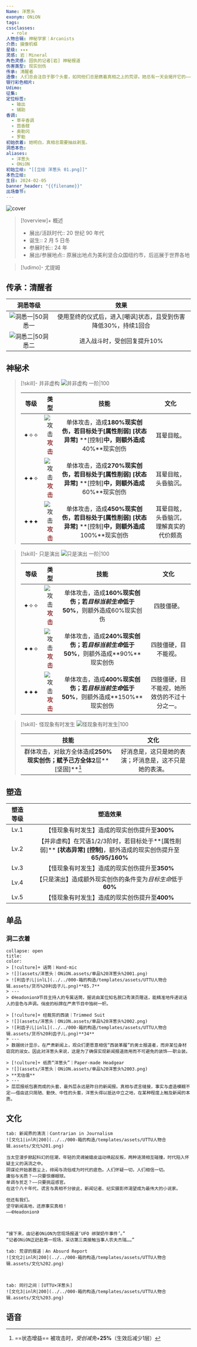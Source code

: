 ```yaml
---
Name: 洋葱头
exonym: ONiON
tags: 
cssclasses:
  - role
人物合辑: 神秘学家｜Arcanists
介质: 摄像机框
星级: ✦✦✦
灵感: 岩｜Mineral
角色灵感: 固执的记者[岩] 神秘报道
伤害类型: 现实创伤
传承: 清醒者
造像: 人们总会注目于那个头套，如同他们总是瞧着真相之上的荒谬。她总有一天会揭开它的——二者都会。
银行彩色相片: 
Udimo: 
征集: 
定位标签:
  - 输出
  - 辅助
香调:
  - 草辛香调
  - 茴香醛
  - 奥勒冈
  - 罗勒
初始衣着: 她明白，真相总需要抽丝剥茧。
洞悉本色: 
aliases:
  - 洋葱头
  - ONiON
初始立绘: "[[立绘 洋葱头 01.png]]"
本色立绘: 
生日: 2024-02-05
banner_header: "{{filename}}"
出场章节:
---
```

![cover](assets/洋葱头｜ONiON.assets/立绘%20洋葱头%2001.png)

> [!overview]+ 概述
> - 展出/活跃时代:: 20 世纪 90 年代
> - 诞生:: 2 月 5 日冬
> - 参展时长:: 24 年
> - 展出/参展地点:: 原展出地点为美利坚合众国纽约市，后巡展于世界各地

> [!udimo]- 尤提姆
> 
> 

## 传承：清醒者

|                           洞悉等级                           |                             效果                             |
| :----------------------------------------------------------: | :----------------------------------------------------------: |
| ![洞悉一\|50](../../000-箱的构造/templates/assets/UTTU人物合辑.assets/图标%20洞悉Ⅰ.png)洞悉一 | 使用至终的仪式后，进入[嘲讽]状态，且受到伤害降低30%，持续1回合 |
| ![洞悉二\|50](../../000-箱的构造/templates/assets/UTTU人物合辑.assets/图标%20洞悉Ⅱ.png)洞悉二 |                 进入战斗时，受创回复提升10%                  |

## 神秘术

> [!skill]- 并非虚构
> ![并非虚构 一阶|100](assets/洋葱头｜ONiON.assets/神秘术%20并非虚构1.png)
> 
> | 等级 |                             类型                             |                             技能                             |                  文化                  |
> | :--: | :----------------------------------------------------------: | :----------------------------------------------------------: | :------------------------------------: |
> | ✦✧✧  | ![攻击](../../000-箱的构造/templates/assets/UTTU人物合辑.assets/Attack.png)<b><font color="#933334">攻击</font></b> | 单体攻击，造成**180%**现实创伤，若目标处于**[属性削弱]** **[状态异常]** **[控制]**中，则额外造成**40%**现实创伤 |               耳晕目眩。               |
> | ✦✦✧  | ![攻击](../../000-箱的构造/templates/assets/UTTU人物合辑.assets/Attack.png)<b><font color="#933334">攻击</font></b> | 单体攻击，造成**270%**现实创伤，若目标处于**[属性削弱]** **[状态异常]** **[控制]**中，则额外造成**60%**现实创伤 |          耳晕目眩，头昏脑沉。          |
> | ✦✦✦  | ![攻击](../../000-箱的构造/templates/assets/UTTU人物合辑.assets/Attack.png)<b><font color="#933334">攻击</font></b> | 单体攻击，造成**450%**现实创伤，若目标处于**[属性削弱]** **[状态异常]** **[控制]**中，则额外造成**100%**现实创伤 | 耳晕目眩，头昏脑沉，理解真实的代价颇高 |
> 

> [!skill]- 只是演出
> ![只是演出 一阶|100](assets/洋葱头｜ONiON.assets/神秘术%20只是演出1.png)
> 
> | 等级 |                             类型                             |                             技能                             |                     文化                     |
> | :--: | :----------------------------------------------------------: | :----------------------------------------------------------: | :------------------------------------------: |
> | ✦✧✧  | ![攻击](../../000-箱的构造/templates/assets/UTTU人物合辑.assets/Attack.png)<b><font color="#933334">攻击</font></b> | 单体攻击，造成**160%**现实创伤；若*目标当前生命*低于**50%**，则额外造成60%现实创伤 |                  四肢僵硬。                  |
> | ✦✦✧  | ![攻击](../../000-箱的构造/templates/assets/UTTU人物合辑.assets/Attack.png)<b><font color="#933334">攻击</font></b> | 单体攻击，造成**240%**现实创伤；若*目标当前生命*低于**50%**，则额外造成**90%**现实创伤 |             四肢僵硬，目不能视。             |
> | ✦✦✦  | ![攻击](../../000-箱的构造/templates/assets/UTTU人物合辑.assets/Attack.png)<b><font color="#933334">攻击</font></b> | 单体攻击，造成**400%**现实创伤；若*目标当前生命*低于**50%**，则额外造成**150%**现实创伤 | 四肢僵硬，目不能视，她所效仿的不过十分之一。 |
> 

> [!skill]- 怪现象有时发生
> ![怪现象有时发生|100](assets/洋葱头｜ONiON.assets/至终的仪式%20怪现象有时发生.png)
> 
> |                             技能                             |                          文化                          |
> | :----------------------------------------------------------: | :----------------------------------------------------: |
> | 群体攻击，对敌方全体造成**250%**现实创伤；赋予己方全体**2**层**[坚固]**[^1] | 好消息是，这只是她的表演；坏消息是，这不只是她的表演。 |
> 

## 塑造

| 塑造等级 |                           塑造效果                           |
| :------: | :----------------------------------------------------------: |
|   Lv.1   |        【怪现象有时发生】造成的现实创伤提升至**300%**        |
|   Lv.2   | 【并非虚构】在咒语1/2/3阶时，若目标处于**[属性削弱]** **[状态异常]** **[控制]**，额外造成的现实创伤提升至**65/95/160%** |
|   Lv.3   |        【怪现象有时发生】造成的现实创伤提升至**350%**        |
|   Lv.4   | 【只是演出】造成额外现实创伤的条件变为*目标生命*低于**60%**  |
|   Lv.5   |        【怪现象有时发生】造成的现实创伤提升至**400%**        |


## 单品

### 洞二衣着

````ad-flex
collapse: open
title: 
color: 
> [!culture]+ 话筒｜Hand-mic
> ![](assets/洋葱头｜ONiON.assets/单品%20洋葱头%2001.png)
> ![利齿子儿|inlL](../../000-箱的构造/templates/assets/UTTU人物合辑.assets/货币%20利齿子儿.png)**85.7**
> ---
> 《Headonion》节目主持人的专属话筒，据说由某位知名脱口秀演员赠送，能精准地传递说话人的音色与声调。俏皮的标牌在严肃节目中独树一帜。

> [!culture]+ 经裁剪的西装｜Trimmed Suit
> ![](assets/洋葱头｜ONiON.assets/单品%20洋葱头%2002.png)
> ![利齿子儿|inlL](../../000-箱的构造/templates/assets/UTTU人物合辑.assets/货币%20利齿子儿.png)**34**
> ---
> 数据统计显示，在严肃新闻上，观众们更愿意相信“西装革履”的男士报道者，而非某位身材窈窕的淑女。因此对洋葱头来说，这是为了确保实现新闻报道效用而不可避免的装饰——职业装。

> [!culture]+ 纸质“洋葱头”｜Paper-made Headgear
> ![](assets/洋葱头｜ONiON.assets/单品%20洋葱头%2003.png)
> **无估值**
> ---
> 层层报纸包裹而成的头套，最外层永远是昨日的新闻报。真相与谎言缝接，事实与虚造模糊不定——借由这只简陋、勤快、中性的头套，洋葱头得以抵达中立之地，在某种程度上触及新闻的本质。
````

## 文化

````tabs
tab: 新闻界的清流｜Contrarian in Journalism
![文化1|inlR|200](../../000-箱的构造/templates/assets/UTTU人物合辑.assets/文化%201.png)

当太空漫步掀起科幻的狂潮，年轻的灵魂被嬉皮运动唤起反叛，两种涟漪相互碰撞，时代陷入怀疑主义的涡流之中。
阴谋论开始甚嚣尘上，绯闻与流俗成为时代的底色。人们怀疑一切，人们相信一切。
庸俗与劣质？——只要惊爆眼球。
单调与贫乏？——只要挑逗感官。
在这个八十年代，谎言与真相不分彼此，新闻记者、纪实摄影师渴望成为最伟大的小说家。

但还有我们。
坚守新闻高地，还原事实真相！
——《Headonion》

  

“接下来，由记者ONiON为您现场报道‘UFO 绑架奶牛事件’。”
“记者ONiON正赶赴第一现场，采访第三类接触当事人农夫杰瑞……”

tab: 荒谬的报道｜An Absurd Report
![文化2|inlR|200](../../000-箱的构造/templates/assets/UTTU人物合辑.assets/文化%202.png)



tab: 同行之间｜[UTTU×洋葱头]
![文化3|inlR|200](../../000-箱的构造/templates/assets/UTTU人物合辑.assets/文化%203.png)

````

## 语音

[^1]: ==状态增益== 被攻击时，*受创减免*+**25%**（生效后减少1层）